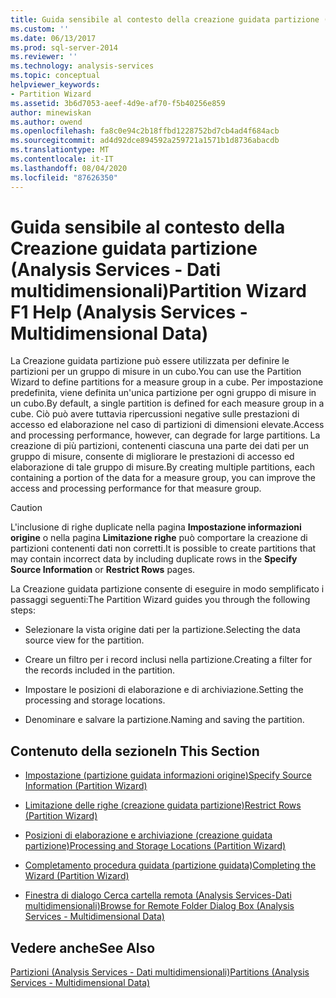 ```yaml
---
title: Guida sensibile al contesto della creazione guidata partizione (Analysis Services-Dati multidimensionali) | Microsoft Docs
ms.custom: ''
ms.date: 06/13/2017
ms.prod: sql-server-2014
ms.reviewer: ''
ms.technology: analysis-services
ms.topic: conceptual
helpviewer_keywords:
- Partition Wizard
ms.assetid: 3b6d7053-aeef-4d9e-af70-f5b40256e859
author: minewiskan
ms.author: owend
ms.openlocfilehash: fa8c0e94c2b18ffbd1228752bd7cb4ad4f684acb
ms.sourcegitcommit: ad4d92dce894592a259721a1571b1d8736abacdb
ms.translationtype: MT
ms.contentlocale: it-IT
ms.lasthandoff: 08/04/2020
ms.locfileid: "87626350"
---
```

# <a name="partition-wizard-f1-help-analysis-services---multidimensional-data"></a><span data-ttu-id="f7937-102">Guida sensibile al contesto della Creazione guidata partizione (Analysis Services - Dati multidimensionali)</span><span class="sxs-lookup"><span data-stu-id="f7937-102">Partition Wizard F1 Help (Analysis Services - Multidimensional Data)</span></span>
  <span data-ttu-id="f7937-103">La Creazione guidata partizione può essere utilizzata per definire le partizioni per un gruppo di misure in un cubo.</span><span class="sxs-lookup"><span data-stu-id="f7937-103">You can use the Partition Wizard to define partitions for a measure group in a cube.</span></span> <span data-ttu-id="f7937-104">Per impostazione predefinita, viene definita un'unica partizione per ogni gruppo di misure in un cubo.</span><span class="sxs-lookup"><span data-stu-id="f7937-104">By default, a single partition is defined for each measure group in a cube.</span></span> <span data-ttu-id="f7937-105">Ciò può avere tuttavia ripercussioni negative sulle prestazioni di accesso ed elaborazione nel caso di partizioni di dimensioni elevate.</span><span class="sxs-lookup"><span data-stu-id="f7937-105">Access and processing performance, however, can degrade for large partitions.</span></span> <span data-ttu-id="f7937-106">La creazione di più partizioni, contenenti ciascuna una parte dei dati per un gruppo di misure, consente di migliorare le prestazioni di accesso ed elaborazione di tale gruppo di misure.</span><span class="sxs-lookup"><span data-stu-id="f7937-106">By creating multiple partitions, each containing a portion of the data for a measure group, you can improve the access and processing performance for that measure group.</span></span>  
  
> [!CAUTION]  
>  <span data-ttu-id="f7937-107">L'inclusione di righe duplicate nella pagina **Impostazione informazioni origine** o nella pagina **Limitazione righe** può comportare la creazione di partizioni contenenti dati non corretti.</span><span class="sxs-lookup"><span data-stu-id="f7937-107">It is possible to create partitions that may contain incorrect data by including duplicate rows in the **Specify Source Information** or **Restrict Rows** pages.</span></span>  
  
 <span data-ttu-id="f7937-108">La Creazione guidata partizione consente di eseguire in modo semplificato i passaggi seguenti:</span><span class="sxs-lookup"><span data-stu-id="f7937-108">The Partition Wizard guides you through the following steps:</span></span>  
  
-   <span data-ttu-id="f7937-109">Selezionare la vista origine dati per la partizione.</span><span class="sxs-lookup"><span data-stu-id="f7937-109">Selecting the data source view for the partition.</span></span>  
  
-   <span data-ttu-id="f7937-110">Creare un filtro per i record inclusi nella partizione.</span><span class="sxs-lookup"><span data-stu-id="f7937-110">Creating a filter for the records included in the partition.</span></span>  
  
-   <span data-ttu-id="f7937-111">Impostare le posizioni di elaborazione e di archiviazione.</span><span class="sxs-lookup"><span data-stu-id="f7937-111">Setting the processing and storage locations.</span></span>  
  
-   <span data-ttu-id="f7937-112">Denominare e salvare la partizione.</span><span class="sxs-lookup"><span data-stu-id="f7937-112">Naming and saving the partition.</span></span>  
  
## <a name="in-this-section"></a><span data-ttu-id="f7937-113">Contenuto della sezione</span><span class="sxs-lookup"><span data-stu-id="f7937-113">In This Section</span></span>  
  
-   [<span data-ttu-id="f7937-114">Impostazione &#40;partizione guidata informazioni origine&#41;</span><span class="sxs-lookup"><span data-stu-id="f7937-114">Specify Source Information &#40;Partition Wizard&#41;</span></span>](specify-source-information-partition-wizard.md)  
  
-   [<span data-ttu-id="f7937-115">Limitazione delle righe &#40;creazione guidata partizione&#41;</span><span class="sxs-lookup"><span data-stu-id="f7937-115">Restrict Rows &#40;Partition Wizard&#41;</span></span>](restrict-rows-partition-wizard.md)  
  
-   [<span data-ttu-id="f7937-116">Posizioni di elaborazione e archiviazione &#40;creazione guidata partizione&#41;</span><span class="sxs-lookup"><span data-stu-id="f7937-116">Processing and Storage Locations &#40;Partition Wizard&#41;</span></span>](processing-and-storage-locations-partition-wizard.md)  
  
-   [<span data-ttu-id="f7937-117">Completamento procedura guidata &#40;partizione guidata&#41;</span><span class="sxs-lookup"><span data-stu-id="f7937-117">Completing the Wizard &#40;Partition Wizard&#41;</span></span>](completing-the-wizard-partition-wizard.md)  
  
-   [<span data-ttu-id="f7937-118">Finestra di dialogo Cerca cartella remota &#40;Analysis Services-Dati multidimensionali&#41;</span><span class="sxs-lookup"><span data-stu-id="f7937-118">Browse for Remote Folder Dialog Box &#40;Analysis Services - Multidimensional Data&#41;</span></span>](browse-for-remote-folder-dialog-box-analysis-services-multidimensional-data.md)  
  
## <a name="see-also"></a><span data-ttu-id="f7937-119">Vedere anche</span><span class="sxs-lookup"><span data-stu-id="f7937-119">See Also</span></span>  
 [<span data-ttu-id="f7937-120">Partizioni &#40;Analysis Services - Dati multidimensionali&#41;</span><span class="sxs-lookup"><span data-stu-id="f7937-120">Partitions &#40;Analysis Services - Multidimensional Data&#41;</span></span>](multidimensional-models-olap-logical-cube-objects/partitions-analysis-services-multidimensional-data.md)  
  
  
